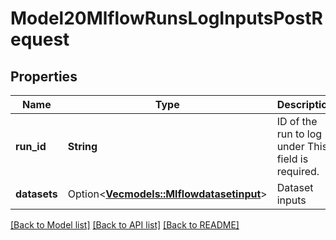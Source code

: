 # Model20MlflowRunsLogInputsPostRequest

## Properties

Name | Type | Description | Notes
------------ | ------------- | ------------- | -------------
**run_id** | **String** | ID of the run to log under This field is required. | 
**datasets** | Option<[**Vec<models::Mlflowdatasetinput>**](mlflowdatasetinput.md)> | Dataset inputs | [optional]

[[Back to Model list]](../README.md#documentation-for-models) [[Back to API list]](../README.md#documentation-for-api-endpoints) [[Back to README]](../README.md)


